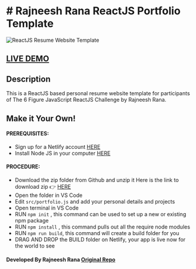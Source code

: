 # # Rajneesh Rana ReactJS Portfolio Template      

![ReactJS Resume Website Template](portfolio.png?raw=true "ReactJS Resume Website Template")

## <a href="http://rajneesh.mrgulia.com/" target="_blank">LIVE DEMO</a>

## Description
This is a ReactJS based personal resume website template for participants of The 6 Figure JavaScript ReactJS Challenge by Rajneesh Rana.

## Make it Your Own!
#### PREREQUISITES:
- Sign up for a Netlify account <a href='https://www.netlify.com'>HERE</a>
- Install Node JS in your computer <a href='https://nodejs.org/en/'>HERE</a>
#### PROCEDURE:
- Download the zip folder from Github and unzip it
Here is the link to download zip 👉
<a href='https://github.com/CleverProgrammers/portfolio-react-cp/archive/master.zip'>HERE</a>
- Open the folder in VS Code
- Edit <code>src/portfolio.js</code> and add your personal details and projects
- Open terminal in VS Code
- RUN <code>npm init</code> , this command can be used to set up a new or existing npm package
- RUN <code>npm install</code> , this command pulls out all the require node modules
- RUN <code>npm run build</code>, this command will create a build folder for you
- DRAG AND DROP the BUILD folder on Netlify, your app is live now for the world to see



#### Developed By  Rajneesh Rana <a href='https://ranarajneesh.com/'>Original Repo</a>
